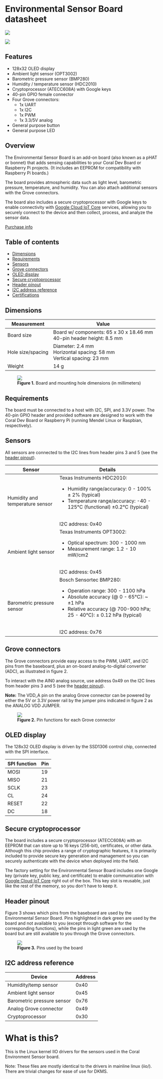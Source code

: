 <h1 class="normal-size print-break section-headline mk-heading">Environmental Sensor Board datasheet</h1>
    <img src="https://coral.withgoogle.com/static/docs/images/enviro-board/enviro-profile-dims.jpg" />
  </div>
</div>

<p class="body-copy mk-paragraph" ><img src="/static/docs/images/enviro-board/enviro-profile-dims.jpg"
   class="attempt-right print-hide" style="max-width:430px" />

<h2 class="normal-size print-break section-headline mk-heading">Features</h2>

<div class="dense-list">
<ul class="mk-list">
<li class="mk-list-item body-copy">128x32 OLED display</li>
<li class="mk-list-item body-copy">Ambient light sensor (OPT3002)</li>
<li class="mk-list-item body-copy">Barometric pressure sensor (BMP280)</li>
<li class="mk-list-item body-copy">Humidity / temperature sensor (HDC2010)</li>
<li class="mk-list-item body-copy">Cryptoprocessor (ATECC608A) with Google keys</li>
<li class="mk-list-item body-copy">40-pin GPIO female connector</li>
<li class="mk-list-item body-copy">Four Grove connectors:
  <ul class="mk-list">
  <li class="mk-list-item body-copy">1x UART</li>
  <li class="mk-list-item body-copy">1x I2C</li>
  <li class="mk-list-item body-copy">1x PWM</li>
  <li class="mk-list-item body-copy">1x 3.3/5V analog</li>
  </ul>
</li>
<li class="mk-list-item body-copy">General purpose button</li>
<li class="mk-list-item body-copy">General purpose LED</li>
</ul>
</div>

<h2 class="section-headline mk-heading" id="overview">Overview</h2>

<p class="body-copy mk-paragraph" >The Environmental Sensor Board is an add-on board (also known as a pHAT or bonnet) that adds sensing
capabilities to your Coral Dev Board or Raspberry Pi projects. (It includes an EEPROM for
compatibility with Raspberry Pi boards.)</p>

<p class="body-copy mk-paragraph" >The board provides atmospheric data such as light level, barometric pressure, temperature, and
humidity. You can also attach additional sensors with the Grove connectors.</p>

<p class="body-copy mk-paragraph" >The board also includes a secure cryptoprocessor with Google keys to enable connectivity with
<a class="mk-link" target="_blank" rel="noopener noreferrer" href="https://cloud.google.com/iot-core/">Google Cloud IoT Core</a> services, allowing you to securely
connect to the device and then collect, process, and analyze the sensor data.</p>

<div class="print-hide link-arrow">
<p class="body-copy mk-paragraph" ><a class="mk-link" href="/products/environmental/">Purchase info</a>
</div>

<div class="print-break"></div>

<h2 class="section-headline mk-heading" id="table-of-contents">Table of contents</h2>

<div class="dense-list">
<ul class="mk-list">
  <li class="mk-list-item body-copy"><a class="mk-link" href="#dimensions">Dimensions</a></li>
  <li class="mk-list-item body-copy"><a class="mk-link" href="#requirements">Requirements</a></li>
  <li class="mk-list-item body-copy"><a class="mk-link" href="#sensors">Sensors</a></li>
  <li class="mk-list-item body-copy"><a class="mk-link" href="#grove-connectors">Grove connectors</a></li>
  <li class="mk-list-item body-copy"><a class="mk-link" href="#oled-display">OLED display</a></li>
  <li class="mk-list-item body-copy"><a class="mk-link" href="#secure-cryptoprocessor">Secure cryptoprocessor</a></li>
  <li class="mk-list-item body-copy"><a class="mk-link" href="#header-pinout">Header pinout</a></li>
  <li class="mk-list-item body-copy"><a class="mk-link" href="#i2c-address-reference">I2C address reference</a></li>
  <li class="mk-list-item body-copy"><a class="mk-link" href="#certifications">Certifications</a></li>
</ul>
</div>

<div class="print-break"></div>

<h2 class="section-headline mk-heading" id="dimensions">Dimensions</h2>

<table>
<thead>
<tr>
<th><strong>Measurement</strong></th>
<th><strong>Value</strong></th>
</tr>
</thead>
<tbody>
<tr>
<td>Board size</td>
<td>Board w/ components: 65 x 30 x 18.46 mm<br>
40-pin header height: 8.5 mm</td>
</tr>
<tr>
<td>Hole size/spacing</td>
<td>Diameter: 2.4 mm<br>
Horizontal spacing: 58 mm<br>
Vertical spacing: 23 mm</td>
</tr>
<tr>
<td>Weight</td>
<td>14 g</td>
</tr>
</tbody>
</table>

<figure>
   <img src="/static/docs/images/enviro-board/enviro-dims.png" />
   <figcaption><b>Figure 1.</b> Board and mounting hole dimensions (in millimeters)</figcaption>
</figure>

<h2 class="section-headline mk-heading" id="requirements">Requirements</h2>

<p class="body-copy mk-paragraph" >The board must be connected to a host with I2C, SPI, and 3.3V power. The 40-pin GPIO header and
provided software are designed to work with the Coral Dev Board or Raspberry Pi (running Mendel
Linux or Raspbian, respectively).</p>

<div class="print-break"></div>

<h2 class="section-headline mk-heading" id="sensors">Sensors</h2>

<p class="body-copy mk-paragraph" >All sensors are connected to the I2C lines from header pins 3 and 5 (see the
<a class="mk-link" href="#header-pinout">header pinout</a>).</p>

<table>
<thead>
<tr>
<th><strong>Sensor</strong></th>
<th><strong>Details</strong></th>
</tr>
</thead>
<tbody>
<tr>
<td>Humidity and temperature sensor </td>
<td>Texas Instruments HDC2010:<br>
<ul class="mk-list">
<li class="mk-list-item body-copy">Humidity range/accuracy: 0 - 100% ± 2% (typical)</li>
<li class="mk-list-item body-copy">Temperature range/accuracy: -40 - 125°C (functional) ±0.2°C (typical)</li>
</ul>
<br>
I2C address: 0x40</td>
</tr>
<tr>
<td>Ambient light sensor</td>
<td>Texas Instruments OPT3002:<br>
<ul class="mk-list">
<li class="mk-list-item body-copy">Optical spectrum: 300 - 1000 nm</li>
<li class="mk-list-item body-copy">Measurement range: 1.2 - 10 mW/cm2</li>
</ul>
<br>
I2C address:  0x45</td>
</tr>
<tr>
<td>Barometric pressure sensor</td>
<td>Bosch Sensortec BMP280:<br>
<ul class="mk-list">
<li class="mk-list-item body-copy">Operation range: 300 - 1100 hPa</li>
<li class="mk-list-item body-copy">Absolute accuracy (@ 0 - 65°C): ~ ±1 hPa</li>
<li class="mk-list-item body-copy">Relative accuracy (@ 700-900 hPa; 25 - 40°C): ± 0.12 hPa (typical)</li>
</ul>
<br>
I2C address: 0x76</td>
</tr>
</tbody>
</table>

<div class="print-break"></div>

<h2 class="section-headline mk-heading" id="grove-connectors">Grove connectors</h2>

<p class="body-copy mk-paragraph" >The Grove connectors provide easy access to the PWM, UART, and I2C pins from the baseboard, plus an
on-board analog-to-digital converter (ADC), as illustrated in figure 2.</p>

<p class="body-copy mk-paragraph" >To interact with the AIN0 analog source, use address 0x49 on the I2C lines from header pins 3
and 5 (see the <a class="mk-link" href="#header-pinout">header pinout</a>).</p>

<div class="note"><b>Note:</b>
The VDD_A pin on the analog Grove connector can be powered by either the 5V or 3.3V power
rail by the jumper pins indicated in figure 2 as the ANALOG VDD JUMPER.</div>

<figure>
   <img src="/static/docs/images/enviro-board/enviro-grove-callouts.png" style="max-width:600px" />
   <figcaption><b>Figure 2.</b> Pin functions for each Grove connector</figcaption>
</figure>

<div class="print-break"></div>

<h2 class="section-headline mk-heading" id="oled-display">OLED display</h2>

<p class="body-copy mk-paragraph" >The 128x32 OLED display is driven by the SSD1306 control chip, connected with the SPI interface.</p>

<table>
<thead>
<tr>
<th><strong>SPI function</strong></th>
<th><strong>Pin</strong></th>
</tr>
</thead>
<tbody>
<tr>
<td>MOSI  </td>
<td>19</td>
</tr>
<tr>
<td>MISO</td>
<td>21</td>
</tr>
<tr>
<td>SCLK</td>
<td>23</td>
</tr>
<tr>
<td>CL</td>
<td>24</td>
</tr>
<tr>
<td>RESET</td>
<td>22</td>
</tr>
<tr>
<td>DC</td>
<td>18</td>
</tr>
</tbody>
</table>

<h2 class="section-headline mk-heading" id="secure-cryptoprocessor">Secure cryptoprocessor</h2>

<p class="body-copy mk-paragraph" >The board includes a secure cryptoprocessor (ATECC608A) with an EEPROM that can
store up to 16 keys (256-bit), certificates, or other data. Although this chip provides a range of
cryptographic features, it is primarily included to provide secure key generation and management so
you can securely authenticate with the device when deployed into the field.</p>

<p class="body-copy mk-paragraph" >The factory setting for the Environmental Sensor Board includes one Google key (private key, public
key, and certificate) to enable communication with <a class="mk-link" target="_blank" rel="noopener noreferrer" href="https://cloud.google.com/iot-core/">Google Cloud IoT
Core</a> right out of the box. This key slot is reusable, just like
the rest of the memory, so you don't have to keep it.</p>

<div class="print-break"></div>

<h2 class="section-headline mk-heading" id="header-pinout">Header pinout</h2>

<p class="body-copy mk-paragraph" >Figure 3 shows which pins from the baseboard are used by the Environmental Sensor Board. Pins
highlighted in dark green are used by the board and not available to you (except through software
for the corresponding functions), while the pins in light green are used by the board but are still
available to you through the Grove connectors.</p>

<figure>
   <img src="/static/docs/images/enviro-board/enviro-pinout.png" style="max-width:600px" />
   <figcaption><b>Figure 3.</b> Pins used by the board</figcaption>
</figure>

<h2 class="section-headline mk-heading" id="i2c-address-reference">I2C address reference</h2>

<table>
<thead>
<tr>
<th><strong>Device</strong></th>
<th><strong>Address</strong></th>
</tr>
</thead>
<tbody>
<tr>
<td>Humidity/temp sensor  </td>
<td>0x40</td>
</tr>
<tr>
<td>Ambient light sensor</td>
<td>0x45</td>
</tr>
<tr>
<td>Barometric pressure sensor</td>
<td>0x76</td>
</tr>
<tr>
<td>Analog Grove connector</td>
<td>0x49</td>
</tr>
<tr>
<td>Cryptoprocessor</td>
<td>0x30</td>
</tr>
</tbody>
</table>


# What is this?

This is the Linux kernel IIO drivers for the sensors used in the Coral
Environment Sensor board.

Note: These files are mostly identical to the drivers in mainline linux (iio/).
There are trivial changes for ease of use for DKMS.


